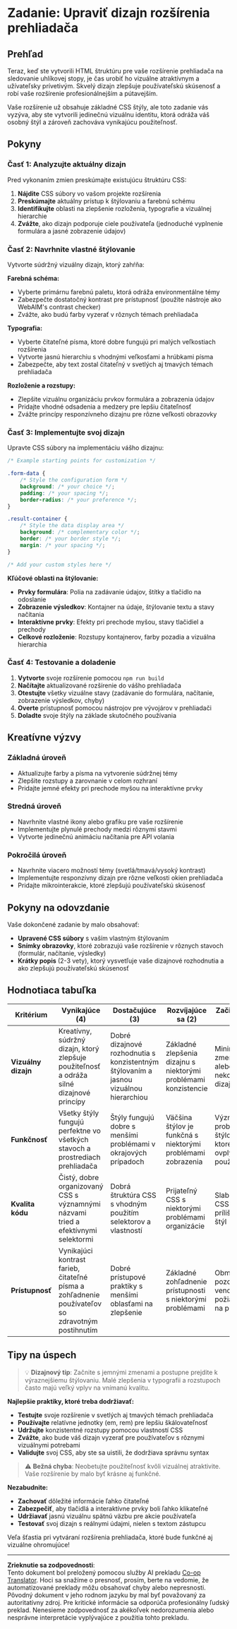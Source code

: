 <!--
CO_OP_TRANSLATOR_METADATA:
{
  "original_hash": "b6897c02603d0045dd6d8256e8714baa",
  "translation_date": "2025-10-24T21:52:20+00:00",
  "source_file": "5-browser-extension/1-about-browsers/assignment.md",
  "language_code": "sk"
}
-->
# Zadanie: Upraviť dizajn rozšírenia prehliadača

## Prehľad

Teraz, keď ste vytvorili HTML štruktúru pre vaše rozšírenie prehliadača na sledovanie uhlíkovej stopy, je čas urobiť ho vizuálne atraktívnym a užívateľsky prívetivým. Skvelý dizajn zlepšuje používateľskú skúsenosť a robí vaše rozšírenie profesionálnejším a pútavejším.

Vaše rozšírenie už obsahuje základné CSS štýly, ale toto zadanie vás vyzýva, aby ste vytvorili jedinečnú vizuálnu identitu, ktorá odráža váš osobný štýl a zároveň zachováva vynikajúcu použiteľnosť.

## Pokyny

### Časť 1: Analyzujte aktuálny dizajn

Pred vykonaním zmien preskúmajte existujúcu štruktúru CSS:

1. **Nájdite** CSS súbory vo vašom projekte rozšírenia
2. **Preskúmajte** aktuálny prístup k štýlovaniu a farebnú schému
3. **Identifikujte** oblasti na zlepšenie rozloženia, typografie a vizuálnej hierarchie
4. **Zvážte**, ako dizajn podporuje ciele používateľa (jednoduché vyplnenie formulára a jasné zobrazenie údajov)

### Časť 2: Navrhnite vlastné štýlovanie

Vytvorte súdržný vizuálny dizajn, ktorý zahŕňa:

**Farebná schéma:**
- Vyberte primárnu farebnú paletu, ktorá odráža environmentálne témy
- Zabezpečte dostatočný kontrast pre prístupnosť (použite nástroje ako WebAIM's contrast checker)
- Zvážte, ako budú farby vyzerať v rôznych témach prehliadača

**Typografia:**
- Vyberte čitateľné písma, ktoré dobre fungujú pri malých veľkostiach rozšírenia
- Vytvorte jasnú hierarchiu s vhodnými veľkosťami a hrúbkami písma
- Zabezpečte, aby text zostal čitateľný v svetlých aj tmavých témach prehliadača

**Rozloženie a rozstupy:**
- Zlepšite vizuálnu organizáciu prvkov formulára a zobrazenia údajov
- Pridajte vhodné odsadenia a medzery pre lepšiu čitateľnosť
- Zvážte princípy responzívneho dizajnu pre rôzne veľkosti obrazovky

### Časť 3: Implementujte svoj dizajn

Upravte CSS súbory na implementáciu vášho dizajnu:

```css
/* Example starting points for customization */

.form-data {
    /* Style the configuration form */
    background: /* your choice */;
    padding: /* your spacing */;
    border-radius: /* your preference */;
}

.result-container {
    /* Style the data display area */
    background: /* complementary color */;
    border: /* your border style */;
    margin: /* your spacing */;
}

/* Add your custom styles here */
```

**Kľúčové oblasti na štýlovanie:**
- **Prvky formulára**: Polia na zadávanie údajov, štítky a tlačidlo na odoslanie
- **Zobrazenie výsledkov**: Kontajner na údaje, štýlovanie textu a stavy načítania
- **Interaktívne prvky**: Efekty pri prechode myšou, stavy tlačidiel a prechody
- **Celkové rozloženie**: Rozstupy kontajnerov, farby pozadia a vizuálna hierarchia

### Časť 4: Testovanie a doladenie

1. **Vytvorte** svoje rozšírenie pomocou `npm run build`
2. **Načítajte** aktualizované rozšírenie do vášho prehliadača
3. **Otestujte** všetky vizuálne stavy (zadávanie do formulára, načítanie, zobrazenie výsledkov, chyby)
4. **Overte** prístupnosť pomocou nástrojov pre vývojárov v prehliadači
5. **Doladte** svoje štýly na základe skutočného používania

## Kreatívne výzvy

### Základná úroveň
- Aktualizujte farby a písma na vytvorenie súdržnej témy
- Zlepšite rozstupy a zarovnanie v celom rozhraní
- Pridajte jemné efekty pri prechode myšou na interaktívne prvky

### Stredná úroveň
- Navrhnite vlastné ikony alebo grafiku pre vaše rozšírenie
- Implementujte plynulé prechody medzi rôznymi stavmi
- Vytvorte jedinečnú animáciu načítania pre API volania

### Pokročilá úroveň
- Navrhnite viacero možností témy (svetlá/tmavá/vysoký kontrast)
- Implementujte responzívny dizajn pre rôzne veľkosti okien prehliadača
- Pridajte mikrointerakcie, ktoré zlepšujú používateľskú skúsenosť

## Pokyny na odovzdanie

Vaše dokončené zadanie by malo obsahovať:

- **Upravené CSS súbory** s vaším vlastným štýlovaním
- **Snímky obrazovky**, ktoré zobrazujú vaše rozšírenie v rôznych stavoch (formulár, načítanie, výsledky)
- **Krátky popis** (2-3 vety), ktorý vysvetľuje vaše dizajnové rozhodnutia a ako zlepšujú používateľskú skúsenosť

## Hodnotiaca tabuľka

| Kritérium | Vynikajúce (4) | Dostačujúce (3) | Rozvíjajúce sa (2) | Začiatočnícke (1) |
|-----------|----------------|-----------------|--------------------|-------------------|
| **Vizuálny dizajn** | Kreatívny, súdržný dizajn, ktorý zlepšuje použiteľnosť a odráža silné dizajnové princípy | Dobré dizajnové rozhodnutia s konzistentným štýlovaním a jasnou vizuálnou hierarchiou | Základné zlepšenia dizajnu s niektorými problémami konzistencie | Minimálne zmeny štýlu alebo nekonzistentný dizajn |
| **Funkčnosť** | Všetky štýly fungujú perfektne vo všetkých stavoch a prostrediach prehliadača | Štýly fungujú dobre s menšími problémami v okrajových prípadoch | Väčšina štýlov je funkčná s niektorými problémami zobrazenia | Významné problémy so štýlovaním, ktoré ovplyvňujú použiteľnosť |
| **Kvalita kódu** | Čistý, dobre organizovaný CSS s významnými názvami tried a efektívnymi selektormi | Dobrá štruktúra CSS s vhodným použitím selektorov a vlastností | Prijateľný CSS s niektorými problémami organizácie | Slabá štruktúra CSS alebo príliš zložitý štýl |
| **Prístupnosť** | Vynikajúci kontrast farieb, čitateľné písma a zohľadnenie používateľov so zdravotným postihnutím | Dobré prístupové praktiky s menšími oblasťami na zlepšenie | Základné zohľadnenie prístupnosti s niektorými problémami | Obmedzená pozornosť venovaná požiadavkám na prístupnosť |

## Tipy na úspech

> 💡 **Dizajnový tip**: Začnite s jemnými zmenami a postupne prejdite k výraznejšiemu štýlovaniu. Malé zlepšenia v typografii a rozstupoch často majú veľký vplyv na vnímanú kvalitu.

**Najlepšie praktiky, ktoré treba dodržiavať:**
- **Testujte** svoje rozšírenie v svetlých aj tmavých témach prehliadača
- **Používajte** relatívne jednotky (em, rem) pre lepšiu škálovateľnosť
- **Udržujte** konzistentné rozstupy pomocou vlastností CSS
- **Zvážte**, ako bude váš dizajn vyzerať pre používateľov s rôznymi vizuálnymi potrebami
- **Validujte** svoj CSS, aby ste sa uistili, že dodržiava správnu syntax

> ⚠️ **Bežná chyba**: Neobetujte použiteľnosť kvôli vizuálnej atraktivite. Vaše rozšírenie by malo byť krásne aj funkčné.

**Nezabudnite:**
- **Zachovať** dôležité informácie ľahko čitateľné
- **Zabezpečiť**, aby tlačidlá a interaktívne prvky boli ľahko klikateľné
- **Udržiavať** jasnú vizuálnu spätnú väzbu pre akcie používateľa
- **Testovať** svoj dizajn s reálnymi údajmi, nielen s textom zástupcu

Veľa šťastia pri vytváraní rozšírenia prehliadača, ktoré bude funkčné aj vizuálne ohromujúce!

---

**Zrieknutie sa zodpovednosti**:  
Tento dokument bol preložený pomocou služby AI prekladu [Co-op Translator](https://github.com/Azure/co-op-translator). Hoci sa snažíme o presnosť, prosím, berte na vedomie, že automatizované preklady môžu obsahovať chyby alebo nepresnosti. Pôvodný dokument v jeho rodnom jazyku by mal byť považovaný za autoritatívny zdroj. Pre kritické informácie sa odporúča profesionálny ľudský preklad. Nenesieme zodpovednosť za akékoľvek nedorozumenia alebo nesprávne interpretácie vyplývajúce z použitia tohto prekladu.